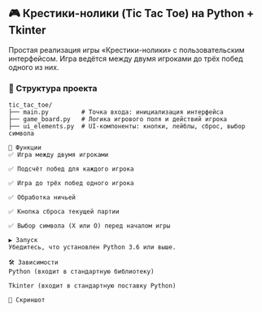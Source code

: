 ## 🎮 Крестики-нолики (Tic Tac Toe) на Python + Tkinter

Простая реализация игры «Крестики-нолики» с пользовательским интерфейсом. Игра ведётся между двумя игроками до трёх побед одного из них.

### 📁 Структура проекта

```text
tic_tac_toe/
├── main.py         # Точка входа: инициализация интерфейса
├── game_board.py   # Логика игрового поля и действий игрока
├── ui_elements.py  # UI-компоненты: кнопки, лейблы, сброс, выбор символа

🚀 Функции
✅ Игра между двумя игроками

✅ Подсчёт побед для каждого игрока

✅ Игра до трёх побед одного игрока

✅ Обработка ничьей

✅ Кнопка сброса текущей партии

✅ Выбор символа (X или O) перед началом игры

▶️ Запуск
Убедитесь, что установлен Python 3.6 или выше.

🛠 Зависимости
Python (входит в стандартную библиотеку)

Tkinter (входит в стандартную поставку Python)

📸 Скриншот
